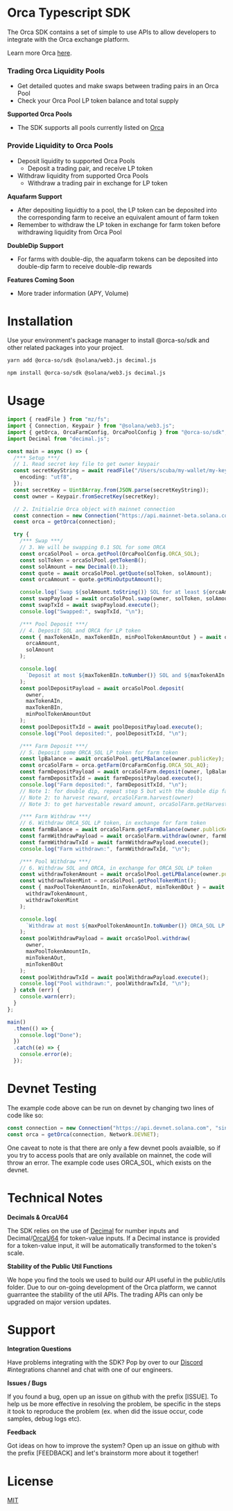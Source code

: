 # Orca Typescript SDK

The Orca SDK contains a set of simple to use APIs to allow developers to integrate with the Orca exchange platform.

Learn more Orca [here](https://docs.orca.so).

### Trading Orca Liquidity Pools

- Get detailed quotes and make swaps between trading pairs in an Orca Pool
- Check your Orca Pool LP token balance and total supply

**Supported Orca Pools**

- The SDK supports all pools currently listed on [Orca](https://www.orca.so/pools)

### Provide Liquidity to Orca Pools

- Deposit liquidity to supported Orca Pools
  - Deposit a trading pair, and receive LP token
- Withdraw liquidity from supported Orca Pools
  - Withdraw a trading pair in exchange for LP token

**Aquafarm Support**

- After depositing liquidtiy to a pool, the LP token can be deposited into
  the corresponding farm to receive an equivalent amount of farm token
- Remember to withdraw the LP token in exchange for farm token before
  withdrawing liquidity from Orca Pool

**DoubleDip Support**

- For farms with double-dip, the aquafarm tokens can be deposited into
  double-dip farm to receive double-dip rewards

**Features Coming Soon**

- More trader information (APY, Volume)

# Installation

Use your environment's package manager to install @orca-so/sdk and other related packages into your project.

```bash
yarn add @orca-so/sdk @solana/web3.js decimal.js
```

```bash
npm install @orca-so/sdk @solana/web3.js decimal.js
```

# Usage

```typescript
import { readFile } from "mz/fs";
import { Connection, Keypair } from "@solana/web3.js";
import { getOrca, OrcaFarmConfig, OrcaPoolConfig } from "@orca-so/sdk";
import Decimal from "decimal.js";

const main = async () => {
  /*** Setup ***/
  // 1. Read secret key file to get owner keypair
  const secretKeyString = await readFile("/Users/scuba/my-wallet/my-keypair.json", {
    encoding: "utf8",
  });
  const secretKey = Uint8Array.from(JSON.parse(secretKeyString));
  const owner = Keypair.fromSecretKey(secretKey);

  // 2. Initialzie Orca object with mainnet connection
  const connection = new Connection("https://api.mainnet-beta.solana.com", "singleGossip");
  const orca = getOrca(connection);

  try {
    /*** Swap ***/
    // 3. We will be swapping 0.1 SOL for some ORCA
    const orcaSolPool = orca.getPool(OrcaPoolConfig.ORCA_SOL);
    const solToken = orcaSolPool.getTokenB();
    const solAmount = new Decimal(0.1);
    const quote = await orcaSolPool.getQuote(solToken, solAmount);
    const orcaAmount = quote.getMinOutputAmount();

    console.log(`Swap ${solAmount.toString()} SOL for at least ${orcaAmount.toNumber()} ORCA`);
    const swapPayload = await orcaSolPool.swap(owner, solToken, solAmount, orcaAmount);
    const swapTxId = await swapPayload.execute();
    console.log("Swapped:", swapTxId, "\n");

    /*** Pool Deposit ***/
    // 4. Deposit SOL and ORCA for LP token
    const { maxTokenAIn, maxTokenBIn, minPoolTokenAmountOut } = await orcaSolPool.getDepositQuote(
      orcaAmount,
      solAmount
    );

    console.log(
      `Deposit at most ${maxTokenBIn.toNumber()} SOL and ${maxTokenAIn.toNumber()} ORCA, for at least ${minPoolTokenAmountOut.toNumber()} LP tokens`
    );
    const poolDepositPayload = await orcaSolPool.deposit(
      owner,
      maxTokenAIn,
      maxTokenBIn,
      minPoolTokenAmountOut
    );
    const poolDepositTxId = await poolDepositPayload.execute();
    console.log("Pool deposited:", poolDepositTxId, "\n");

    /*** Farm Deposit ***/
    // 5. Deposit some ORCA_SOL LP token for farm token
    const lpBalance = await orcaSolPool.getLPBalance(owner.publicKey);
    const orcaSolFarm = orca.getFarm(OrcaFarmConfig.ORCA_SOL_AQ);
    const farmDepositPayload = await orcaSolFarm.deposit(owner, lpBalance);
    const farmDepositTxId = await farmDepositPayload.execute();
    console.log("Farm deposited:", farmDepositTxId, "\n");
    // Note 1: for double dip, repeat step 5 but with the double dip farm
    // Note 2: to harvest reward, orcaSolFarm.harvest(owner)
    // Note 3: to get harvestable reward amount, orcaSolFarm.getHarvestableAmount(owner.publicKey)

    /*** Farm Withdraw ***/
    // 6. Withdraw ORCA_SOL LP token, in exchange for farm token
    const farmBalance = await orcaSolFarm.getFarmBalance(owner.publicKey); // withdraw the entire balance
    const farmWithdrawPayload = await orcaSolFarm.withdraw(owner, farmBalance);
    const farmWithdrawTxId = await farmWithdrawPayload.execute();
    console.log("Farm withdrawn:", farmWithdrawTxId, "\n");

    /*** Pool Withdraw ***/
    // 6. Withdraw SOL and ORCA, in exchange for ORCA_SOL LP token
    const withdrawTokenAmount = await orcaSolPool.getLPBalance(owner.publicKey);
    const withdrawTokenMint = orcaSolPool.getPoolTokenMint();
    const { maxPoolTokenAmountIn, minTokenAOut, minTokenBOut } = await orcaSolPool.getWithdrawQuote(
      withdrawTokenAmount,
      withdrawTokenMint
    );

    console.log(
      `Withdraw at most ${maxPoolTokenAmountIn.toNumber()} ORCA_SOL LP token for at least ${minTokenAOut.toNumber()} ORCA and ${minTokenBOut.toNumber()} SOL`
    );
    const poolWithdrawPayload = await orcaSolPool.withdraw(
      owner,
      maxPoolTokenAmountIn,
      minTokenAOut,
      minTokenBOut
    );
    const poolWithdrawTxId = await poolWithdrawPayload.execute();
    console.log("Pool withdrawn:", poolWithdrawTxId, "\n");
  } catch (err) {
    console.warn(err);
  }
};

main()
  .then(() => {
    console.log("Done");
  })
  .catch((e) => {
    console.error(e);
  });
```

# Devnet Testing

The example code above can be run on devnet by changing two lines of code like so:

```typescript
const connection = new Connection("https://api.devnet.solana.com", "singleGossip");
const orca = getOrca(connection, Network.DEVNET);
```

One caveat to note is that there are only a few devnet pools avaialble, so if you try to access pools that are only
available on mainnet, the code will throw an error. The example code uses ORCA_SOL, which exists on the devnet.

# Technical Notes

**Decimals & OrcaU64**

The SDK relies on the use of [Decimal](https://github.com/MikeMcl/decimal.js/) for number inputs and Decimal/[OrcaU64](https://github.com/orca-so/typescript-sdk/blob/main/src/public/utils/orca-u64.ts) for token-value inputs. If a Decimal instance is provided for a token-value input, it will be automatically transformed to the token's scale.

**Stability of the Public Util Functions**

We hope you find the tools we used to build our API useful in the public/utils folder. Due to our on-going development of the Orca platform, we cannot guarrantee the stability of the util APIs. The trading APIs can only be upgraded on major version updates.

# Support

**Integration Questions**

Have problems integrating with the SDK? Pop by over to our [Discord](https://discord.gg/nSwGWn5KSG) #integrations channel and chat with one of our engineers.

**Issues / Bugs**

If you found a bug, open up an issue on github with the prefix [ISSUE]. To help us be more effective in resolving the problem, be specific in the steps it took to reproduce the problem (ex. when did the issue occur, code samples, debug logs etc).

**Feedback**

Got ideas on how to improve the system? Open up an issue on github with the prefix [FEEDBACK] and let's brainstorm more about it together!

# License

[MIT](https://choosealicense.com/licenses/mit/)
